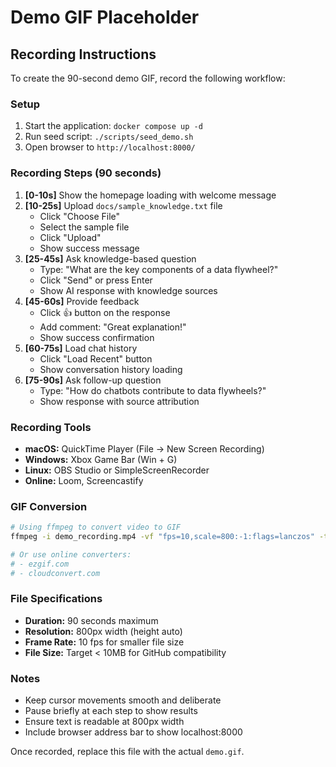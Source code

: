 # Demo GIF Placeholder

## Recording Instructions

To create the 90-second demo GIF, record the following workflow:

### Setup
1. Start the application: `docker compose up -d`
2. Run seed script: `./scripts/seed_demo.sh`
3. Open browser to `http://localhost:8000/`

### Recording Steps (90 seconds)
1. **[0-10s]** Show the homepage loading with welcome message
2. **[10-25s]** Upload `docs/sample_knowledge.txt` file
   - Click "Choose File"
   - Select the sample file
   - Click "Upload"
   - Show success message
3. **[25-45s]** Ask knowledge-based question
   - Type: "What are the key components of a data flywheel?"
   - Click "Send" or press Enter
   - Show AI response with knowledge sources
4. **[45-60s]** Provide feedback
   - Click 👍 button on the response
   - Add comment: "Great explanation!"
   - Show success confirmation
5. **[60-75s]** Load chat history
   - Click "Load Recent" button
   - Show conversation history loading
6. **[75-90s]** Ask follow-up question
   - Type: "How do chatbots contribute to data flywheels?"
   - Show response with source attribution

### Recording Tools
- **macOS:** QuickTime Player (File → New Screen Recording)
- **Windows:** Xbox Game Bar (Win + G)
- **Linux:** OBS Studio or SimpleScreenRecorder
- **Online:** Loom, Screencastify

### GIF Conversion
```bash
# Using ffmpeg to convert video to GIF
ffmpeg -i demo_recording.mp4 -vf "fps=10,scale=800:-1:flags=lanczos" -t 90 docs/demo.gif

# Or use online converters:
# - ezgif.com
# - cloudconvert.com
```

### File Specifications
- **Duration:** 90 seconds maximum
- **Resolution:** 800px width (height auto)
- **Frame Rate:** 10 fps for smaller file size
- **File Size:** Target < 10MB for GitHub compatibility

### Notes
- Keep cursor movements smooth and deliberate
- Pause briefly at each step to show results
- Ensure text is readable at 800px width
- Include browser address bar to show localhost:8000

Once recorded, replace this file with the actual `demo.gif`.
